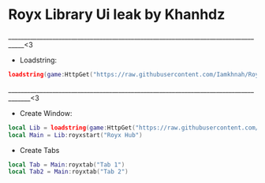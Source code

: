# Royx Library Ui leak by Khanhdz
___________________________________________________________________________________<3

- Loadstring:
```lua
loadstring(game:HttpGet("https://raw.githubusercontent.com/Iamkhnah/RoyxLib/main/Library.lua"))()
```

_____________________________________________________________________________________<3

- Create Window:
```lua
local Lib = loadstring(game:HttpGet("https://raw.githubusercontent.com/Iamkhnah/RoyxLib/main/Library.lua"))()
local Main = Lib:royxstart("Royx Hub")
```

- Create Tabs

```lua
local Tab = Main:royxtab("Tab 1")
local Tab2 = Main:royxtab("Tab 2")
```
